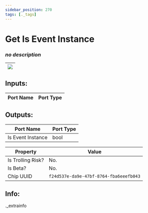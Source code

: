 ```yaml
---
sidebar_position: 270
tags: [._tags]
---
```


# Get Is Event Instance


### *no description*

| ![](https://images-ext-2.discordapp.net/external/MPmIaQzlEPmgGWlgi-WxBBXt0Bjv_zWPkg1y1f_sy3s/https/www.recroomcircuits.com/image/circuit/absolute-value?width=206&height=108) |
|-----|

## Inputs:
| Port Name | Port Type |
|-----------|-----------|

## Outputs:
| Port Name | Port Type |
|-----------|-----------|
| Is Event Instance | bool | 

| Property  | Value |
|-------------------|-----------|
| Is Trolling Risk? | No. |
| Is Beta? | No. |
| Chip UUID | `f24d537e-da9e-47bf-8764-fba6eeefb043` |

## Info:
._extrainfo